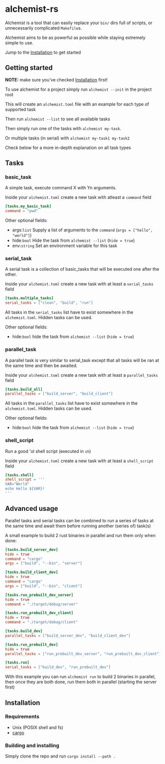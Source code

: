 # alchemist-rs

Alchemist is a tool that can easily replace your `bin/` dirs full of scripts, or unnecessarily complicated `Makefile`s.

Alchemist aims to be as powerful as possible while staying extremely simple to use.

Jump to the [Installation](#Installation) to get started

## Getting started
**NOTE:** make sure you've checked [Installation](#Installation) first!

To use alchemist for a project simply run `alchemist --init` in the project root

This will create an `alchemist.toml` file with an example for each type of supported task

Then run `alchemist --list` to see all available tasks

Then simply run one of the tasks with `alchemist my-task`.

Or multiple tasks (in serial) with `alchemist my-task1 my-task2`

Check below for a more in-depth explanation on all task types

## Tasks

### basic_task

A simple task, execute command X with Yn arguments.

Inside your `alchemist.toml` create a new task with atleast a `command` field

```toml
[tasks.my_basic_task]
command = "pwd"
```

Other optional fields:
- args:`list` Supply a list of arguments to the `command` (`args = ["hello", "world"]`)
- hide:`bool` Hide the task from `alchemist --list` (`hide = true`)
- env:`string` Set an environment variable for this task

### serial_task

A serial task is a collection of basic_tasks that will be executed one after the other.

Inside your `alchemist.toml` create a new task with at least a `serial_tasks` field
```toml
[tasks.multiple_tasks]
serial_tasks = ["clean", "build", "run"]
```

All tasks in the `serial_tasks` list have to exist somewhere in the `alchemist.toml`. Hidden tasks can be used.

Other optional fields:
- hide:`bool` hide the task from `alchemist --list` (`hide = true`)


### parallel_task

A parallel task is very similar to serial_task except that all tasks will be ran at the same time and then be awaited.

Inside your `alchemist.toml` create a new task with at least a `parallel_tasks` field
```toml
[tasks.build_all]
parallel_tasks = ["build_server", "build_client"]
```

All tasks in the `parallel_tasks` list have to exist somewhere in the `alchemist.toml`. Hidden tasks can be used.

Other optional fields:
- hide:`bool` hide the task from `alchemist --list` (`hide = true`)

### shell_script

Run a good 'ol shell script (executed in `sh`)

Inside your `alchemist.toml` create a new task with at least a `shell_script` field
```toml
[tasks.shell]
shell_script = '''
VAR="World"
echo Hello ${VAR}!
'''
```

## Advanced usage

Parallel tasks and serial tasks can be combined to run a series of tasks at the same time and await them before running another (series of) task(s)

A small example to build 2 rust binaries in parallel and run them only when done:
```toml
[tasks.build_server_dev]
hide = true
command = "cargo"
args = ["build", "--bin", "server"]

[tasks.build_client_dev]
hide = true
command = "cargo"
args = ["build", "--bin", "client"]

[tasks.run_prebuilt_dev_server]
hide = true
command = "./target/debug/server"

[tasks.run_prebuilt_dev_client]
hide = true
command = "./target/debug/client"

[tasks.build_dev]
parallel_tasks = ["build_server_dev", "build_client_dev"]

[tasks.run_prebuilt_dev]
hide = true
parallel_tasks = ["run_prebuilt_dev_server", "run_prebuilt_dev_client"]

[tasks.run]
serial_tasks = ["build_dev", "run_prebuilt_dev"]
```

With this example you can run `alchemist run` to build 2 binaries in parallel, then once they are both done, run them both in parallel (starting the server first)

## Installation

### Requirements
- Unix (POSIX shell and fs)
- [cargo](https://rustup.rs/)

### Building and installing
Simply clone the repo and run `cargo install --path .`
